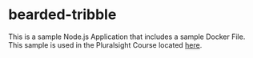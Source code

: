 bearded-tribble
===============

This is a sample Node.js Application that includes a sample Docker File. This sample is used in the Pluralsight Course located [here](http://www.pluralsight.com/courses/docker-fundamentals).
